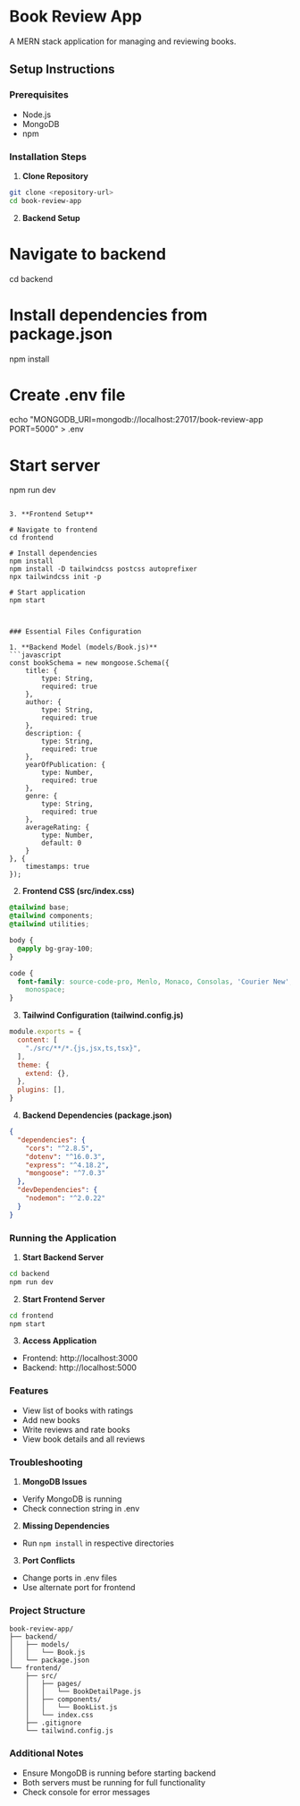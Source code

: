 
# Book Review App

A MERN stack application for managing and reviewing books.

## Setup Instructions

### Prerequisites
- Node.js
- MongoDB
- npm

### Installation Steps

1. **Clone Repository**
```bash
git clone <repository-url>
cd book-review-app
```

2. **Backend Setup**

# Navigate to backend
cd backend

# Install dependencies from package.json
npm install

# Create .env file
echo "MONGODB_URI=mongodb://localhost:27017/book-review-app
PORT=5000" > .env

# Start server
npm run dev
```

3. **Frontend Setup**

# Navigate to frontend
cd frontend

# Install dependencies
npm install
npm install -D tailwindcss postcss autoprefixer
npx tailwindcss init -p

# Start application
npm start



### Essential Files Configuration

1. **Backend Model (models/Book.js)**
```javascript
const bookSchema = new mongoose.Schema({
    title: {
        type: String,
        required: true
    },
    author: {
        type: String,
        required: true
    },
    description: {
        type: String,
        required: true
    },
    yearOfPublication: {
        type: Number,
        required: true
    },
    genre: {
        type: String,
        required: true
    },
    averageRating: {
        type: Number,
        default: 0
    }
}, {
    timestamps: true
});
```

2. **Frontend CSS (src/index.css)**
```css
@tailwind base;
@tailwind components;
@tailwind utilities;

body {
  @apply bg-gray-100;
}

code {
  font-family: source-code-pro, Menlo, Monaco, Consolas, 'Courier New',
    monospace;
}
```

3. **Tailwind Configuration (tailwind.config.js)**
```javascript
module.exports = {
  content: [
    "./src/**/*.{js,jsx,ts,tsx}",
  ],
  theme: {
    extend: {},
  },
  plugins: [],
}
```

4. **Backend Dependencies (package.json)**
```json
{
  "dependencies": {
    "cors": "^2.8.5",
    "dotenv": "^16.0.3",
    "express": "^4.18.2",
    "mongoose": "^7.0.3"
  },
  "devDependencies": {
    "nodemon": "^2.0.22"
  }
}
```

### Running the Application

1. **Start Backend Server**
```bash
cd backend
npm run dev
```

2. **Start Frontend Server**
```bash
cd frontend
npm start
```

3. **Access Application**
- Frontend: http://localhost:3000
- Backend: http://localhost:5000

### Features
- View list of books with ratings
- Add new books
- Write reviews and rate books
- View book details and all reviews

### Troubleshooting

1. **MongoDB Issues**
- Verify MongoDB is running
- Check connection string in .env

2. **Missing Dependencies**
- Run `npm install` in respective directories

3. **Port Conflicts**
- Change ports in .env files
- Use alternate port for frontend

### Project Structure
```
book-review-app/
├── backend/
│   ├── models/
│   │   └── Book.js
│   └── package.json
└── frontend/
    ├── src/
    │   ├── pages/
    │   │   └── BookDetailPage.js
    │   ├── components/
    │   │   └── BookList.js
    │   └── index.css
    ├── .gitignore
    └── tailwind.config.js
```

### Additional Notes
- Ensure MongoDB is running before starting backend
- Both servers must be running for full functionality
- Check console for error messages
```
